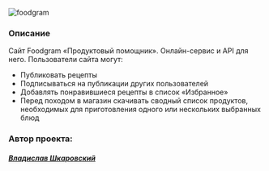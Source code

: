 ![foodgram](https://github.com/0z0nize/foodgram-project-react/assets/112638163/4a57b75d-30db-48b4-a580-beb3f9c9c9ba)

### Описание

Cайт Foodgram «Продуктовый помощник». Онлайн-сервис и API для него. 
Пользователи сайта могут:
* Публиковать рецепты
* Подписываться на публикации других пользователей 
* Добавлять понравившиеся рецепты в список «Избранное»
* Перед походом в магазин скачивать сводный список продуктов, необходимых для приготовления одного или нескольких выбранных блюд

### Автор проекта:
#### [_Владислав Шкаровский_](https://github.com/0z0nize)
